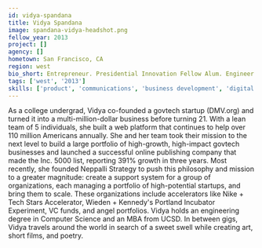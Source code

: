 ```yaml
---
id: vidya-spandana
title: Vidya Spandana
image: spandana-vidya-headshot.png
fellow_year: 2013
project: []
agency: []
hometown: San Francisco, CA
region: west
bio_short: Entrepreneur. Presidential Innovation Fellow Alum. Engineer. Startup Mentor. Open Data. Gov Tech. Global Development. Inclusion. Growth.
tags: ['west', '2013']
skills: ['product', 'communications', 'business development', 'digital']
---
```


As a college undergrad, Vidya co-founded a govtech startup (DMV.org) and turned it into a multi-million-dollar business before turning 21.  With a lean team of 5 individuals, she built a web platform that continues to help over 110 million Americans annually.  She and her team took their mission to the next level to build a large portfolio of high-growth, high-impact govtech businesses and launched a successful online publishing company that made the Inc. 5000 list, reporting 391% growth in three years.  Most recently, she founded Neppalli Strategy to push this philosophy and mission to a greater magnitude: create a support system for a group of organizations, each managing a portfolio of high-potential startups, and bring them to scale.  These organizations include accelerators like Nike + Tech Stars Accelerator, Wieden + Kennedy's Portland Incubator Experiment, VC funds, and angel portfolios.  Vidya holds an engineering degree in Computer Science and an MBA from UCSD.  In between gigs, Vidya travels around the world in search of a sweet swell while creating art, short films, and poetry.
